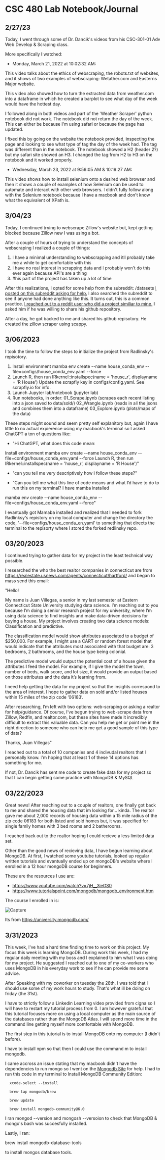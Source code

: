 # CSC 480 Lab Notebook/Journal


## 2/27/23

Today, I went through some of Dr. Dancik's videos from his CSC-301-01 Adv Web Develop & Scraping class.

More specifically I watched:

- Monday, March 21, 2022 at 10:02:32 AM: 

This video talks about the ethics of webscraping, the robots.txt of websites, and it shows of two examples of webscraping: Wetather.com and Easterns Major website.

This video also showed how to turn the extracted data from weather.com into a dataframe in which he created a barplot to see what day of the week would have the hottest day.

I followed along in both videos and part of the 'Weather Scraper' python notebook did not work. The notebook did not return the day of the week. This can either be because I'm using safari or because the page has updated.

I fixed this by going on the website the notebook provided, inspecting the page and looking to see what type of tag the day of the week had. The tag was different than in the notebook. The notebook showed a H2 (header 2?) but my safari site showed an H3. I changed the tag from H2 to H3 on the notebook and it worked properly.

- Wednesday, March 23, 2022 at 9:59:05 AM & 10:19:27 AM:

This video shows how to install selenium onto a desired web browser and then it shows a couple of examples of how Selenium can be used to automate and interact with other web browsers. I didn't fully follow along with the Selenium notebook because I have a macbook and don't know what the equivalent of XPath is.

## 3/04/23

Today, I continued trying to webscrape Zillow's website but, kept getting blocked because Zillow new I was using a bot. 

After a couple of hours of trying to understand the concepts of webscraping I realized a couple of things:
1. I have a minimal understanding to webscrapping and itll probably take me a while to get comfortable with this
2. I have no real interest in scrapping data and I probably won't do this ever again because API's are a thing
3. #his part of the project has taken up a lot of time

After this realizations, I opted for some help from the subreddit: /datasets [I posted on this subreddit asking for help.](https://www.reddit.com/r/datasets/comments/11hq8tf/webscraping_specific_zip_code_data_from_zillow/)  I also searched the subreddit to see if anyone had done anything like this. It turns out, this is a common practice. [I reached out to a reddit user who did a project similiar to mine.](https://www.reddit.com/r/datasets/comments/ug1by8/is_it_legal_to_make_an_open_source_github_repo/) I asked him if he was willing to share his github repository.

After a day, he got backed to me and shared his github repisotory. He created the zillow scraper using scappy.

## 3/06/2023

I took the time to follow the steps to initialize the project from Radlinsky's repisotory.

1. Install environment
mamba env create --name house_conda_env --file=configs/house_conda_env.yaml --force
2. Launch R, then run IRkernel::installspec(name = 'house_r', displayname = 'R House')
Update the scrapfly key in configs/config.yaml. See scrapfly.io for info.
3. Launch Jupyter lab/notebook (jupyter lab)
4. Run notebooks, in order:
01_Scrape.ipynb (scrapes each recent listing into a json saved to data/sold/)
02_Wrangle.ipynb (reads in all the jsons and combines them into a dataframe)
03_Explore.ipynb (plots/maps of the data)

These steps might sound and seem pretty self explanitory but, again I have little to no actual expierence using my macbook's terminal so I asked ChatGPT a ton of questions like:

- "Hi ChatGPT, what does this code mean:

Install environment
mamba env create --name house_conda_env --file=configs/house_conda_env.yaml --force
Launch R, then run IRkernel::installspec(name = 'house_r', displayname = 'R House')"

- "can you tell me very descriptively how i follow these steps?"

- "Can you tell me what this line of code means and what I’d have to do to run this on my terminal? I have mamba installed

mamba env create --name house_conda_env --file=configs/house_conda_env.yaml --force"

I evantually got Mamaba installed and realized that I needed to fork Radlinksy's repistory on my local computer and change the directory the code, '--file=configs/house_conda_en.yaml' to something that directs the terminal to the repisorty where I stored the forked redlinsky repo.

## 03/20/2023

I continued trying to gather data for my project in the least technical way possible.

I researched the who the best realtor companies in connecticut are from https://realestate.usnews.com/agents/connecticut/hartford/ and began to mass send this email:

"Hello!

My name is Juan Villegas, a senior in my last semester at Eastern Connecticut State University studying data science.
I’m reaching out to you because I’m doing a senior research project for my university, where I’m using data science to find insights and make data-driven decisions for buying a house. My project involves creating two data science models: Classification and predictive.

The classification model would show attributes associated to a budget of $250,000. For example, I might use a CART or random forest model that would indicate that the attributes most associated with that budget are: 3 bedrooms, 2 bathrooms, and the house type being colonial.

The predictive model would output the potential cost of a house given the attributes I feed the model. For example, if I give the model the town, number of beds, walk score, and lot size, it would provide an output based on those attributes and the data it’s learning from.

I need help getting the data for my project so that the insights correspond to the area of interest. I hope to gather data on sold and/or listed houses within 15 miles of the zip code ‘06183’.

After researching, I’m left with two options: web-scraping or asking a realtor for help/guidance. Of course, I’ve begun trying to web-scrape data from Zillow, Redfin, and realtor.com, but these sites have made it incredibly difficult to extract this valuable data.
Can you help me get or point me in the right direction to someone who can help me get a good sample of this type of data? 

Thanks,
Juan Villegas"

I reached out to a total of 10 companies and 4 indivudal realtors that I personally know. I'm hoping that at least 1 of these 14 options has something for me.

If not, Dr. Dancik has sent me code to create fake data for my project so that I can begin getting some practice with MongoDB & MySQL


## 03/22/2023

Great news! After reaching out to a couple of realtors, one finally got back to me and shared the housing data that im looking for... kinda. The realtor gave me about 2,000 records of housing data within a 15 mile radius of the zip code 06183 for both listed and sold homes but, it was specified for single family homes with 3 bed rooms and 2 batherooms. 

I reached back out to the realtor hoping I could recieve a less limited data set.

Other than the good news of recieving data, I have begun learning about MongoDB. At first, I watched some youtube tutorials, looked up regular written tutorials and evantually ended up on mongoDB's website where I enrolled in a 12 hour mongoDB course for beginners.

These are the resources I use are:
-  https://www.youtube.com/watch?v=7jH__3ieGS0
- https://www.tutorialspoint.com/mongodb/mongodb_environment.htm

The course I enrolled in is:


![Capture](https://user-images.githubusercontent.com/76864633/226918553-d06b9fbd-f294-4749-ba38-660e599feb00.PNG)

Its from https://university.mongodb.com/


## 3/31/2023

This week, I've had a hard time finding time to work on this project. My focus this week is learning MongoDB. During work this week, I had my regular daily meeting with my boss and I explained to him what I was doing for my project. He suggested I reached out to one of my co-workers who uses MongoDB in his everyday work to see if he can provide me some advice.

After Speaking with my coworker on tuesday the 28th, I was told that I should use some of my work hours to study. That's what ill be doing on friday (the 31st).

I have to strictly follow a Linkedin Learning video provided from cigna so I will have to restart my tutorial process from 0. I am however grateful that this tutorial focuses more on using a local computer as the main source of the databases rather than the MongoDB Atlas. I will spend more time in the command line getting myself more comfortable with MongoDB.

The first step in this tutorial is to install MongoDB onto my computer (I didn't before).

I have to install npm so that then I could use the command m to install mongodb.

I came accross an issue stating that my macbook didn't have the dependencies to run mongo so I went on the [Mongodb Site](https://www.mongodb.com/docs/manual/tutorial/install-mongodb-on-os-x/) for help. I had to run this code in my terminal to Install MongoDB Community Edition:

      xcode-select --install

      brew tap mongodb/brew

      brew update

      brew install mongodb-community@6.0


I ran mongod --version and mongosh --versoion to check that MongoDB & mongo's bash was succesfully installed.

Lastly, I ran:

brew install mongodb-database-tools

to install mongos database tools.





